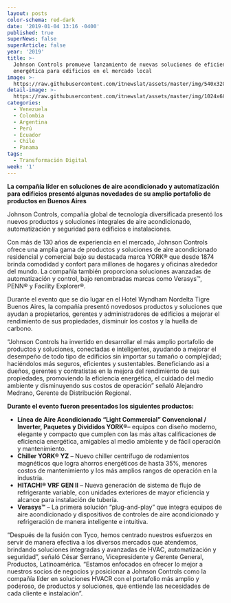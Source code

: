 ```yaml
---
layout: posts
color-schema: red-dark
date: '2019-01-04 13:16 -0400'
published: true
superNews: false
superArticle: false
year: '2019'
title: >-
  Johnson Controls promueve lanzamiento de nuevas soluciones de eficiencia
  energética para edificios en el mercado local
image: >-
  https://raw.githubusercontent.com/itnewslat/assets/master/img/540x320/Edificios-inteligentes-p.jpg
detail-image: >-
  https://raw.githubusercontent.com/itnewslat/assets/master/img/1024x680/Edificios-inteligentes-g.jpg
categories:
  - Venezuela
  - Colombia
  - Argentina
  - Perú
  - Ecuador
  - Chile
  - Panama
tags:
  - Transformación Digital
week: '1'
---
```

**La compañía líder en soluciones de aire acondicionado y automatización para edificios presentó algunas novedades de su amplio portafolio de productos en Buenos Aires**

Johnson Controls, compañía global de tecnología diversificada presentó los nuevos productos y soluciones integrales de aire acondicionado, automatización y seguridad para edificios e instalaciones. 

Con más de 130 años de experiencia en el mercado, Johnson Controls ofrece una amplia gama de productos y soluciones de aire acondicionado residencial y comercial bajo su destacada marca YORK® que desde 1874 brinda comodidad y confort para millones de hogares y oficinas alrededor del mundo. La compañía también proporciona soluciones avanzadas de automatización y control, bajo renombradas marcas como Verasys™, PENN® y Facility Explorer®. 

Durante el evento que se dio lugar en el Hotel Wyndham Nordelta Tigre Buenos Aires, la compañía presentó novedosos productos y soluciones que ayudan a propietarios, gerentes y administradores de edificios a mejorar el rendimiento de sus propiedades, disminuir los costos y la huella de carbono.

“Johnson Controls ha invertido en desarrollar el más amplio portafolio de productos y soluciones, conectadas e inteligentes, ayudando a mejorar el desempeño de todo tipo de edificios sin importar su tamaño o complejidad; haciéndolos más seguros, eficientes y sustentables. Beneficiando así a dueños, gerentes y contratistas en la mejora del rendimiento de sus propiedades, promoviendo la eficiencia energética, el cuidado del medio ambiente y disminuyendo sus costos de operación” señaló Alejandro Medrano, Gerente de Distribución Regional.

**Durante el evento fueron presentados los siguientes productos:**

- **Línea de Aire Acondicionado “Light Commercial” Convencional / Inverter, Paquetes y Divididos YORK®**– equipos con diseño moderno, elegante y compacto que cumplen con las más altas calificaciones de eficiencia energética, amigables al medio ambiente y de fácil operación y mantenimiento. 
- **Chiller YORK® YZ** – Nuevo chiller centrífugo de rodamientos magnéticos que logra ahorros energéticos de hasta 35%, menores costos de mantenimiento y los más amplios rangos de operación en la industria.
- **HITACHI® VRF GEN II** – Nueva generación de sistema de flujo de refrigerante variable, con unidades exteriores de mayor eficiencia y alcance para instalación de tubería.
- **Verasys™** – La primera solución “plug-and-play” que integra equipos de aire acondicionado y dispositivos de controles de aire acondicionado y refrigeración de manera inteligente e intuitiva.

“Después de la fusión con Tyco, hemos centrado nuestros esfuerzos en servir de manera efectiva a los diversos mercados que atendemos, brindando soluciones integradas y avanzadas de HVAC, automatización y seguridad”, señaló César Serrano, Vicepresidente y Gerente General, Productos, Latinoamérica. “Estamos enfocados en ofrecer lo mejor a nuestros socios de negocios y posicionar a Johnson Controls como la compañía líder en soluciones HVACR con el portafolio más amplio y poderoso, de productos y soluciones, que entiende las necesidades de cada cliente e instalación”. 